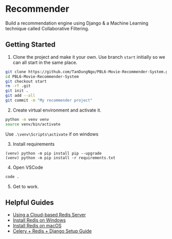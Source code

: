 # Recommender

Build a recommendation engine using Django &amp; a Machine Learning technique called Collaborative Filtering.

## Getting Started

1. Clone the project and make it your own. Use branch `start` initially so we can all start in the same place.
```bash
git clone https://github.com/TanDungNgo/PBL6-Movie-Recommender-System.git
cd PBL6-Movie-Recommender-System
git checkout start
rm -rf .git
git init .
git add --all
git commit -m "My recommender project"
```

2. Create virtual environment and activate it.

```bash
python -m venv venv
source venv/bin/activate
```
Use `.\venv\Scripts\activate` if on windows

3. Install requirements
```
(venv) python -m pip install pip --upgrade
(venv) python -m pip install -r requirements.txt
```

4. Open VSCode
```bash
code .
```

5. Get to work.

## Helpful Guides
- [Using a Cloud-based Redis Server](https://www.codingforentrepreneurs.com/blog/remote-redis-servers-for-development/)
- [Install Redis on Windows](https://www.codingforentrepreneurs.com/blog/redis-on-windows/)
- [Install Redis on macOS](https://www.codingforentrepreneurs.com/blog/install-redis-mac-and-linux)
- [Celery + Redis + Django Setup Guide](https://www.codingforentrepreneurs.com/blog/celery-redis-django/)
